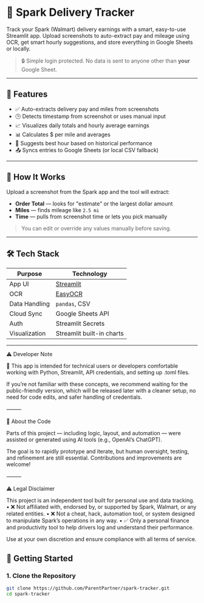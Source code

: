 # 🚗 Spark Delivery Tracker

Track your Spark (Walmart) delivery earnings with a smart, easy-to-use Streamlit app. Upload screenshots to auto-extract pay and mileage using OCR, get smart hourly suggestions, and store everything in Google Sheets or locally.

> 🔒 Simple login protected. No data is sent to anyone other than **your** Google Sheet.

---

## 📌 Features

- ✅ Auto-extracts delivery pay and miles from screenshots  
- 🕒 Detects timestamp from screenshot or uses manual input  
- 📈 Visualizes daily totals and hourly average earnings  
- 📊 Calculates $ per mile and averages  
- 🧠 Suggests best hour based on historical performance  
- 📤 Syncs entries to Google Sheets (or local CSV fallback)  

---

## 📸 How It Works

Upload a screenshot from the Spark app and the tool will extract:
- **Order Total** — looks for "estimate" or the largest dollar amount  
- **Miles** — finds mileage like `2.5 mi`  
- **Time** — pulls from screenshot time or lets you pick manually  

> You can edit or override any values manually before saving.

---

## 🛠️ Tech Stack

| Purpose       | Technology                              |
|--------------|----------------------------------------|
| App UI       | [Streamlit](https://streamlit.io)      |
| OCR          | [EasyOCR](https://github.com/JaidedAI/EasyOCR) |
| Data Handling | `pandas`, CSV                         |
| Cloud Sync   | Google Sheets API                      |
| Auth         | Streamlit Secrets                      |
| Visualization | Streamlit built-in charts             |

---


⚠️ Developer Note

🧠 This app is intended for technical users or developers comfortable working with Python, Streamlit, API credentials, and setting up .toml files.

If you’re not familiar with these concepts, we recommend waiting for the public-friendly version, which will be released later with a cleaner setup, no need for code edits, and safer handling of credentials.

⸻

🤖 About the Code

Parts of this project — including logic, layout, and automation — were assisted or generated using AI tools (e.g., OpenAI’s ChatGPT).

The goal is to rapidly prototype and iterate, but human oversight, testing, and refinement are still essential. Contributions and improvements are welcome!

⸻

⚠️ Legal Disclaimer

This project is an independent tool built for personal use and data tracking.
	•	❌ Not affiliated with, endorsed by, or supported by Spark, Walmart, or any related entities.
	•	❌ Not a cheat, hack, automation tool, or system designed to manipulate Spark’s operations in any way.
	•	✅ Only a personal finance and productivity tool to help drivers log and understand their performance.

Use at your own discretion and ensure compliance with all terms of service.

## 🚀 Getting Started

### 1. Clone the Repository
```bash
git clone https://github.com/ParentPartner/spark-tracker.git
cd spark-tracker
